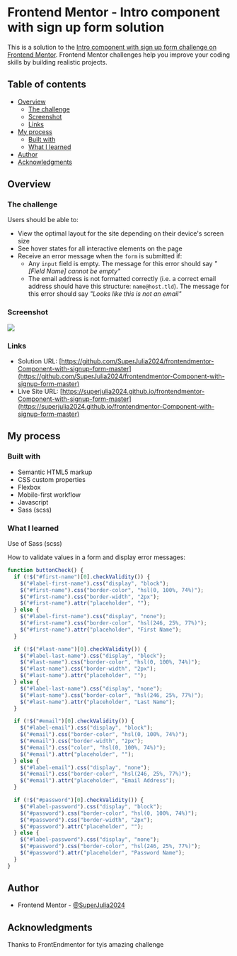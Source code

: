 # Frontend Mentor - Intro component with sign up form solution

This is a solution to the [Intro component with sign up form challenge on Frontend Mentor](https://www.frontendmentor.io/challenges/intro-component-with-signup-form-5cf91bd49edda32581d28fd1). Frontend Mentor challenges help you improve your coding skills by building realistic projects. 

## Table of contents

- [Overview](#overview)
  - [The challenge](#the-challenge)
  - [Screenshot](#screenshot)
  - [Links](#links)
- [My process](#my-process)
  - [Built with](#built-with)
  - [What I learned](#what-i-learned)
 - [Author](#author)
- [Acknowledgments](#acknowledgments)

## Overview

### The challenge

Users should be able to:

- View the optimal layout for the site depending on their device's screen size
- See hover states for all interactive elements on the page
- Receive an error message when the `form` is submitted if:
  - Any `input` field is empty. The message for this error should say *"[Field Name] cannot be empty"*
  - The email address is not formatted correctly (i.e. a correct email address should have this structure: `name@host.tld`). The message for this error should say *"Looks like this is not an email"*

### Screenshot

![](./screenshot.jpg)

### Links

- Solution URL: [https://github.com/SuperJulia2024/frontendmentor-Component-with-signup-form-master](https://github.com/SuperJulia2024/frontendmentor-Component-with-signup-form-master)
- Live Site URL: [https://superjulia2024.github.io/frontendmentor-Component-with-signup-form-master](https://superjulia2024.github.io/frontendmentor-Component-with-signup-form-master)

## My process

### Built with

- Semantic HTML5 markup
- CSS custom properties
- Flexbox
- Mobile-first workflow
- Javascript
- Sass (scss)

### What I learned

Use of Sass (scss)

How to validate values in a form and display error messages:

```js
function buttonCheck() {
  if (!$("#first-name")[0].checkValidity()) {
    $("#label-first-name").css("display", "block");
    $("#first-name").css("border-color", "hsl(0, 100%, 74%)");
    $("#first-name").css("border-width", "2px");
    $("#first-name").attr("placeholder", "");
  } else {
    $("#label-first-name").css("display", "none");
    $("#first-name").css("border-color", "hsl(246, 25%, 77%)");
    $("#first-name").attr("placeholder", "First Name");
  }

  if (!$("#last-name")[0].checkValidity()) {
    $("#label-last-name").css("display", "block");
    $("#last-name").css("border-color", "hsl(0, 100%, 74%)");
    $("#last-name").css("border-width", "2px");
    $("#last-name").attr("placeholder", "");
  } else {
    $("#label-last-name").css("display", "none");
    $("#last-name").css("border-color", "hsl(246, 25%, 77%)");
    $("#last-name").attr("placeholder", "Last Name");
  }

  if (!$("#email")[0].checkValidity()) {
    $("#label-email").css("display", "block");
    $("#email").css("border-color", "hsl(0, 100%, 74%)");
    $("#email").css("border-width", "2px");
    $("#email").css("color", "hsl(0, 100%, 74%)");
    $("#email").attr("placeholder", "");
  } else {
    $("#label-email").css("display", "none");
    $("#email").css("border-color", "hsl(246, 25%, 77%)");
    $("#email").attr("placeholder", "Email Address");
  }

  if (!$("#password")[0].checkValidity()) {
    $("#label-password").css("display", "block");
    $("#password").css("border-color", "hsl(0, 100%, 74%)");
    $("#password").css("border-width", "2px");
    $("#password").attr("placeholder", "");
  } else {
    $("#label-password").css("display", "none");
    $("#password").css("border-color", "hsl(246, 25%, 77%)");
    $("#password").attr("placeholder", "Password Name");
  }
}
```

## Author

- Frontend Mentor - [@SuperJulia2024](https://www.frontendmentor.io/profile/SuperJulia2024)

## Acknowledgments

Thanks to FrontEndmentor for tyis amazing challenge
